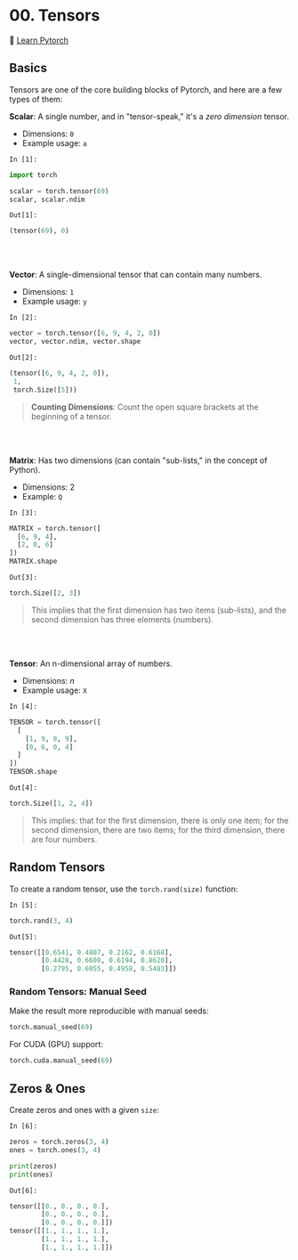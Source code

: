 # 00. Tensors

🍔 [Learn Pytorch](https://www.learnpytorch.io/00_pytorch_fundamentals/)

## Basics

Tensors are one of the core building blocks of Pytorch, and here are a few types of them:

**Scalar**: A single number, and in "tensor-speak," it's a *zero dimension* tensor.
- Dimensions: `0`
- Example usage: `a`

`In [1]:`
```python
import torch

scalar = torch.tensor(69)
scalar, scalar.ndim
```

`Out[1]:`
```python
(tensor(69), 0)
```

<br /><br />

**Vector**: A single-dimensional tensor that can contain many numbers.
- Dimensions: `1`
- Example usage: `y`

`In [2]:`
```python
vector = torch.tensor([6, 9, 4, 2, 0])
vector, vector.ndim, vector.shape
```

`Out[2]:`
```python
(tensor([6, 9, 4, 2, 0]),
 1,
 torch.Size([5]))
```

> **Counting Dimensions**: Count the open square brackets at the beginning of a tensor.

<br /><br />

**Matrix**: Has two dimensions (can contain "sub-lists," in the concept of Python).
- Dimensions: 2
- Example: `Q`

`In [3]:`
```python
MATRIX = torch.tensor([
  [6, 9, 4],
  [2, 0, 6]
])
MATRIX.shape
```

`Out[3]:`
```python
torch.Size([2, 3])
```

> This implies that the first dimension has two items (sub-lists), and the second dimension has three elements (numbers).

<br /><br />

**Tensor**: An n-dimensional array of numbers.
- Dimensions: $`n`$
- Example usage: `X`

`In [4]:`
```python
TENSOR = torch.tensor([
  [
    [1, 9, 8, 9],
    [0, 6, 0, 4]
  ]
])
TENSOR.shape
```

`Out[4]:`
```python
torch.Size([1, 2, 4])
```

> This implies: that for the first dimension, there is only one item; for the second dimension, there are two items; for the third dimension, there are four numbers.

## Random Tensors

To create a random tensor, use the `torch.rand(size)` function:

`In [5]:`
```python
torch.rand(3, 4)
```

`Out[5]:`
```python
tensor([[0.6541, 0.4807, 0.2162, 0.6168],
        [0.4428, 0.6608, 0.6194, 0.8620],
        [0.2795, 0.6055, 0.4958, 0.5483]])
```

### Random Tensors: Manual Seed

Make the result more reproducible with manual seeds:

```python
torch.manual_seed(69)
```

For CUDA (GPU) support:

```python
torch.cuda.manual_seed(69)
```

## Zeros & Ones

Create zeros and ones with a given `size`:

`In [6]:`
```python
zeros = torch.zeros(3, 4)
ones = torch.ones(3, 4)

print(zeros)
print(ones)
```

`Out[6]:`
```python
tensor([[0., 0., 0., 0.],
        [0., 0., 0., 0.],
        [0., 0., 0., 0.]])
tensor([[1., 1., 1., 1.],
        [1., 1., 1., 1.],
        [1., 1., 1., 1.]])
```
